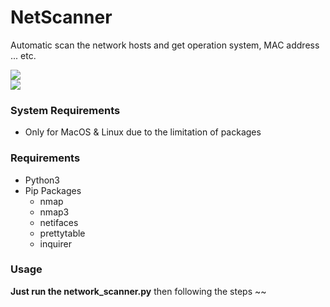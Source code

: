# NetScanner
Automatic scan the network hosts and get operation system, MAC address ... etc.

![](https://img.shields.io/badge/python-v3.0%2B-blue.svg)  
![](https://img.shields.io/badge/OS-Linux%20%7C%20Mac-blue.svg)



### System Requirements
- Only for MacOS & Linux due to the limitation of packages

### Requirements
- Python3
- Pip Packages
    - nmap
    - nmap3
    - netifaces
    - prettytable
    - inquirer

### Usage
**Just run the network_scanner.py** then following the steps ~~